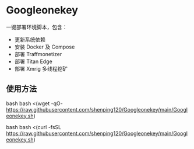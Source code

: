 # Googleonekey

一键部署环境脚本，包含：

- 更新系统依赖
- 安装 Docker 及 Compose
- 部署 Traffmonetizer
- 部署 Titan Edge
- 部署 Xmrig 多线程挖矿

## 使用方法
bash
bash <(wget -qO- https://raw.githubusercontent.com/shenping120/Googleonekey/main/Googleonekey.sh)

bash
bash <(curl -fsSL https://raw.githubusercontent.com/shenping120/Googleonekey/main/Googleonekey.sh)
